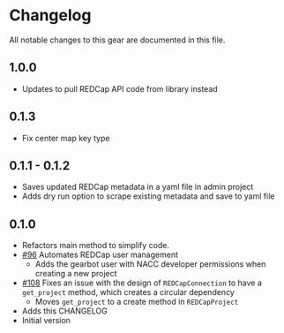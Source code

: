 # Changelog

All notable changes to this gear are documented in this file.

## 1.0.0
* Updates to pull REDCap API code from library instead

## 0.1.3
* Fix center map key type

## 0.1.1 - 0.1.2
* Saves updated REDCap metadata in a yaml file in admin project
* Adds dry run option to scrape existing metadata and save to yaml file
  
## 0.1.0
* Refactors main method to simplify code.
* [#96](https://github.com/naccdata/flywheel-gear-extensions/pull/96) Automates REDCap user management
    * Adds the gearbot user with NACC developer permissions when creating a new project
* [#108](https://github.com/naccdata/flywheel-gear-extensions/pull/108) Fixes an issue with the design of `REDCapConnection` to have a `get_project` method, which creates a circular dependency
    * Moves `get_project` to a create method in `REDCapProject`
* Adds this CHANGELOG
* Initial version
